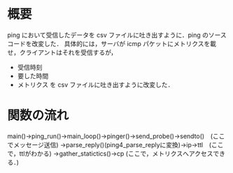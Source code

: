 # 概要
ping において受信したデータを csv ファイルに吐き出すように．ping のソースコードを改変した．
具体的には，サーバが icmp パケットにメトリクスを載せ，クライアントはそれを受信するが，
- 受信時刻
- 要した時間
- メトリクス
を csv ファイルに吐き出すように改変した．

# 関数の流れ
main()->ping_run()->main_loop()->pinger()->send_probe()->sendto()　(ここでメッセージ送信)
                               ->parse_reply()(ping4_parse_replyに変換)->ip->ttl　(ここで，ttlがわかる)
                                                                      ->gather_statictics()->cp (ここで，メトリクスへアクセスできる．)
